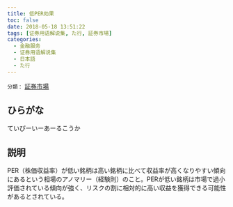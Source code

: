 ```yaml
---
title: 低PER効果
toc: false
date: 2018-05-18 13:51:22
tags: [证券用语解说集, た行, 証券市場]
categories:
  - 金融服务
  - 证券用语解说集
  - 日本語
  - た行
---
```


`分類：` [証券市場](/tags/証券市場/)

## ひらがな

ていぴーいーあーるこうか

## 説明

PER（株価収益率）が低い銘柄は高い銘柄に比べて収益率が高くなりやすい傾向にあるという相場のアノマリー（経験則）のこと。PERが低い銘柄は市場で過小評価されている傾向が強く、リスクの割に相対的に高い収益を獲得できる可能性があるとされている。
